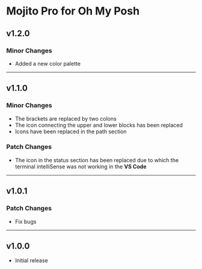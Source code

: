 # Mojito Pro for Oh My Posh

## v1.2.0

### Minor Changes

- Added a new color palette

___

## v1.1.0

### Minor Changes

- The brackets are replaced by two colons
- The icon connecting the upper and lower blocks has been replaced
- Icons have been replaced in the path section

### Patch Changes

- The icon in the status section has been replaced due to which the terminal intelliSense was not working in the **VS Code**

___

## v1.0.1

### Patch Changes

- Fix bugs

___

## v1.0.0

- Initial release
